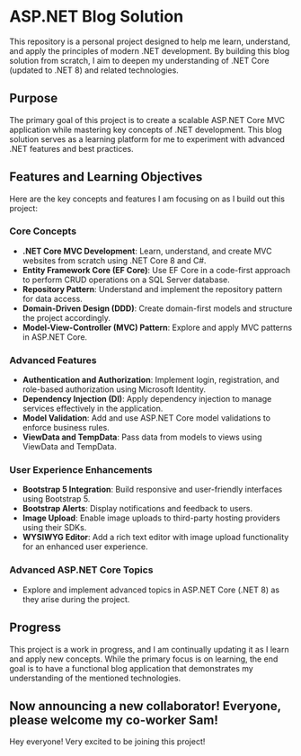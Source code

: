 # ASP.NET Blog Solution

This repository is a personal project designed to help me learn, understand, and apply the principles of modern .NET development. By building this blog solution from scratch, I aim to deepen my understanding of .NET Core (updated to .NET 8) and related technologies.

## Purpose

The primary goal of this project is to create a scalable ASP.NET Core MVC application while mastering key concepts of .NET development. This blog solution serves as a learning platform for me to experiment with advanced .NET features and best practices.

## Features and Learning Objectives

Here are the key concepts and features I am focusing on as I build out this project:

### Core Concepts
- **.NET Core MVC Development**: Learn, understand, and create MVC websites from scratch using .NET Core 8 and C#.
- **Entity Framework Core (EF Core)**: Use EF Core in a code-first approach to perform CRUD operations on a SQL Server database.
- **Repository Pattern**: Understand and implement the repository pattern for data access.
- **Domain-Driven Design (DDD)**: Create domain-first models and structure the project accordingly.
- **Model-View-Controller (MVC) Pattern**: Explore and apply MVC patterns in ASP.NET Core.

### Advanced Features
- **Authentication and Authorization**: Implement login, registration, and role-based authorization using Microsoft Identity.
- **Dependency Injection (DI)**: Apply dependency injection to manage services effectively in the application.
- **Model Validation**: Add and use ASP.NET Core model validations to enforce business rules.
- **ViewData and TempData**: Pass data from models to views using ViewData and TempData.

### User Experience Enhancements
- **Bootstrap 5 Integration**: Build responsive and user-friendly interfaces using Bootstrap 5.
- **Bootstrap Alerts**: Display notifications and feedback to users.
- **Image Upload**: Enable image uploads to third-party hosting providers using their SDKs.
- **WYSIWYG Editor**: Add a rich text editor with image upload functionality for an enhanced user experience.

### Advanced ASP.NET Core Topics
- Explore and implement advanced topics in ASP.NET Core (.NET 8) as they arise during the project.

## Progress

This project is a work in progress, and I am continually updating it as I learn and apply new concepts. While the primary focus is on learning, the end goal is to have a functional blog application that demonstrates my understanding of the mentioned technologies.

## Now announcing a new collaborator! Everyone, please welcome my co-worker Sam!
Hey everyone! Very excited to be joining this project!

